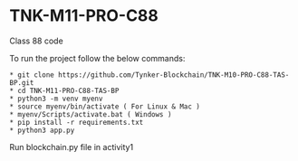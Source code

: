 # TNK-M11-PRO-C88

Class 88 code

To run the project follow the below commands:

```
* git clone https://github.com/Tynker-Blockchain/TNK-M10-PRO-C88-TAS-BP.git
* cd TNK-M11-PRO-C88-TAS-BP
* python3 -m venv myenv
* source myenv/bin/activate ( For Linux & Mac )
* myenv/Scripts/activate.bat ( Windows )
* pip install -r requirements.txt
* python3 app.py
```

Run blockchain.py file in activity1